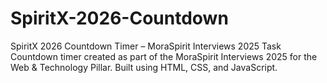 # SpiritX-2026-Countdown
SpiritX 2026 Countdown Timer – MoraSpirit Interviews 2025 Task Countdown timer created as part of the MoraSpirit Interviews 2025 for the Web &amp; Technology Pillar. Built using HTML, CSS, and JavaScript.
